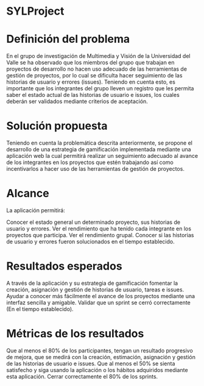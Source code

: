 # SYLProject

# Definición del problema

En el grupo de investigación de Multimedia y Visión de la Universidad del Valle se ha observado que los miembros del grupo que trabajan en proyectos de desarrollo no hacen uso adecuado de las herramientas de gestión de proyectos, por lo cual se dificulta hacer seguimiento de las historias de usuario y errores (issues). 
Teniendo en cuenta esto, es importante que los integrantes del grupo lleven un registro que les permita saber el estado actual de las historias de usuario e issues, los cuales deberán ser validados mediante criterios de aceptación.

# Solución propuesta

Teniendo en cuenta la problemática descrita anteriormente, se propone el desarrollo de una estrategia de gamificación implementada mediante una aplicación web la cual permitirá realizar un seguimiento adecuado al avance de los integrantes en los proyectos que estén trabajando así como incentivarlos a hacer uso de las herramientas de gestión de proyectos.

# Alcance

La aplicación permitirá:

Conocer el estado general un determinado proyecto, sus historias de usuario y errores.
Ver el rendimiento que ha tenido cada integrante en los proyectos que participa.
Ver el rendimiento grupal.
Conocer si las historias de usuario y errores fueron solucionados en el tiempo establecido.

# Resultados esperados

A través de la aplicación y su estrategia de gamificación fomentar la creación, asignación y gestión de historias de usuario, tareas e issues.
Ayudar a conocer más fácilmente el avance de los proyectos mediante una interfaz sencilla y amigable.
Validar que un sprint se cerró correctamente (En el tiempo establecido).

# Métricas de los resultados

Que al menos el 80% de los participantes, tengan un resultado progresivo de mejora, que se medirá con la creación, estimación, asignación y gestión de las historias de usuario e issues.
Que al menos el 50% se sienta satisfecho y siga usando la aplicación o los hábitos adquiridos mediante esta aplicación.
Cerrar correctamente el 80% de los sprints.
